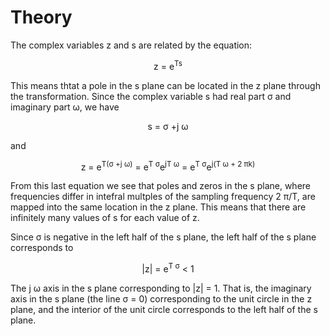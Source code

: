# Theory

The complex variables z and s are related by the equation: 

<div align="center">
z = e<sup>Ts</sup>
</div>

This means thtat a pole in the s plane can be located in the z plane through the transformation. 
Since the complex variable s had real part &sigma; and imaginary part &omega;, we have

<div align="center">
s = &sigma; +j &omega;
</div>

and

<div align="center">
z = e<sup>T(&sigma; +j &omega;)</sup> = e<sup>T &sigma;</sup>e<sup>jT &omega;</sup> = e<sup>T &sigma;</sup>e<sup>j(T &omega; + 2 &pi;k)</sup>
</div>

From this last equation we see that poles and zeros in the s plane, where frequencies differ in intefral multples of the sampling frequency 2 &pi;/T, are mapped into the same location in the z plane. This means that there are infinitely many values of s for each value of z.


Since &sigma; is negative in the left half of the s plane, the left half of the s plane corresponds to 

<div align="center">
|z| = e<sup>T &sigma;</sup> < 1
</div>

The j &omega; axis in the s plane corresponding to |z| = 1. That is, the imaginary axis in the s plane (the line &sigma; = 0) corresponding to the unit circle in the z plane, and the interior of the unit circle corresponds to the left half of the s plane.



<script id="MathJax-script" async src="https://cdn.jsdelivr.net/npm/mathjax@3/es5/tex-mml-chtml.js"></script>